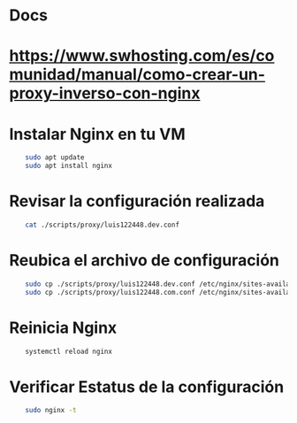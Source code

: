 # Docs
# https://www.swhosting.com/es/comunidad/manual/como-crear-un-proxy-inverso-con-nginx

# Instalar Nginx en tu VM

```bash
    sudo apt update
    sudo apt install nginx
```

# Revisar la configuración realizada

``` bash
    cat ./scripts/proxy/luis122448.dev.conf
```

# Reubica el archivo de configuración

``` bash
    sudo cp ./scripts/proxy/luis122448.dev.conf /etc/nginx/sites-available/luis122448.dev.conf
    sudo cp ./scripts/proxy/luis122448.com.conf /etc/nginx/sites-available/luis122448.com.conf
```

# Reinicia Nginx

```bash
    systemctl reload nginx
```

# Verificar Estatus de la configuración

```bash
    sudo nginx -t
```